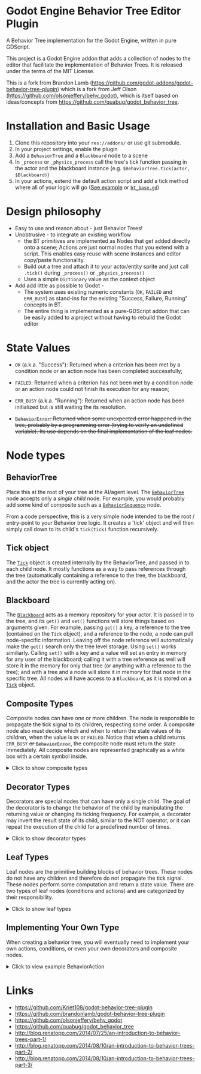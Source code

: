 # Godot Engine Behavior Tree Editor Plugin

A Behavior Tree implementation for the Godot Engine, written in pure GDScript.

This project is a Godot Engine addon that adds a collection of nodes to the editor that facilitate the implementation of Behavior Trees. It is released under the terms of the MIT License.

This is a fork from Brandon Lamb (https://github.com/godot-addons/godot-behavior-tree-plugin) which is a fork from Jeff Olson (https://github.com/olsonjeffery/behv_godot), which is itself based on ideas/concepts from https://github.com/quabug/godot_behavior_tree.

# Installation and Basic Usage

1. Clone this repository into your `res://addons/` or use git submodule.
2. In your project settings, enable the plugin
3. Add a `BehaviorTree` and a `Blackboard` node to a scene
4. In `_process` or `_physics_process` call the tree's tick function passing in the actor and the blackboard instance (e.g. `$BehaviorTree.tick(actor, $Blackboard)`)
5. In your actions, extend the default action script and add a tick method where all of your logic will go ([See example](#implementing-your-own-type) or [`bt_base.gd`](addons/godot-behavior-tree-plugin/bt_base.gd#L51))

# Design philosophy

- Easy to use and reason about - just Behavior Trees!
- Unobtrusive - to integrate an existing workflow
  - the BT primitives are implemented as Nodes that get added directly onto a scene; Actions are just normal nodes that you extend with a script. This enables easy reuse with scene instances and editor copy/paste functionality.
  - Build out a tree and attach it to your actor/entity sprite and just call `.tick()` during `_process()` or `_physics_process()`
  - Uses a simple `Dictionary` value as the context object
- Add add little as possible to Godot -
  - The system uses existing numeric constants (`OK`, `FAILED` and `ERR_BUSY`) as stand-ins for the existing "Success, Failure, Running" concepts in BT.
  - The entire thing is implemented as a pure-GDScript addon that can be easily added to a project without having to rebuild the Godot editor

# State Values

* `OK` (a.k.a. "Success"): Returned when a criterion has been met by a condition node or an action node has been completed successfully;

* `FAILED`: Returned when a criterion has not been met by a condition node or an action node could not finish its execution for any reason;

* `ERR_BUSY` (a.k.a. "Running"): Returned when an action node has been initialized but is still waiting the its resolution.

* ~~`BehaviorError`: Returned when some unexpected error happened in the tree, probably by a programming error (trying to verify an undefined variable). Its use depends on the final implementation of the leaf nodes.~~

# Node types

## BehaviorTree

Place this at the root of your tree at the AI/agent level. The [`BehaviorTree`](addons/godot-behavior-tree-plugin/behavior_tree.gd) node accepts only a *single child* node. For example, you would probably add some kind of composite such as a [`BehaviorSequence`](#behaviorsequence) node.

From a code perspective, this is a very simple node intended to be the root / entry-point to your Behavior tree logic. It creates a 'tick' object and will then simply call down to its child's `tick(tick)` function recursively.

## Tick object

The [`Tick`](addons/godot-behavior-tree-plugin/tick.gd) object is created internally by the BehaviorTree, and passed in to each child node.  It mostly functions as a way to pass references through the tree (automatically containing a reference to the tree, the blackboard, and the actor the tree is currently acting on).

## Blackboard

The [`Blackboard`](addons/godot-behavior-tree-plugin/blackboard.gd) acts as a memory repository for your actor.  It is passed in to the tree, and its `get()` and `set()` functions will store things based on arguments given.  For example, passing `get()` a key, a reference to the tree (contained on the `Tick` object), and a reference to the node, a node can pull node-specific information.  Leaving off the node reference will automatically make the `get()` search only the tree level storage.  Using `set()` works similiarly.  Calling `set()` with a key and a value will set an entry in memory for any user of the blackboard; calling it with a tree reference as well will store it in the memory for only that tree (or anything with a reference to the tree); and with a tree and a node will store it in memory for that node in the specific tree.
All nodes will have access to a `Blackboard`, as it is stored on a [`Tick`](#tick-object) object.

## Composite Types

Composite nodes can have one or more children. The node is responsible to propagate the tick signal to its children, respecting some order. A composite node also must decide which and when to return the state values of its children, when the value is `OK` or `FAILED`. Notice that when a child returns `ERR_BUSY` ~~or `BehaviorError`~~, the composite node must return the state immediately. All composite nodes are represented graphically as a white box with a certain symbol inside.

<details>
<summary>Click to show composite types</summary>

### BehaviorSequence

A [`BehaviorSequence`](addons/godot-behavior-tree-plugin/composite/sequence.gd) node runs a collection of child nodes, stopping at the first failure or `ERR_BUSY`.

The `BehaviorSequence` node ticks its children sequentially until one of them returns `FAILED` or `ERR_BUSY` ~~or `BehaviorError`~~. If all children return the success state, the sequence also returns `OK`.

  - Will return and complete if any child returns `FAILED`, returning `FAILED`
  - Will return `OK` if all children return `OK`
  - Will return if any child returns `ERR_BUSY`. ~~Will resume at the `ERR_BUSY`-returning child~~

If you want the sequence to remember its place between ticks if a child returns `ERR_BUSY`, use [`BehaviorSequenceMem`](addons/godot-behavior-tree-plugin/composite/mem_sequence.gd). This is useful for sequenced animations.

### BehaviorSelector

A [`BehaviorSelector`](addons/godot-behavior-tree-plugin/composite/selector.gd) node runs a collection of child nodes, stopping at the first success or `ERR_BUSY`.

The `BehaviorSelector` node ticks its children sequentially until one of them returns `OK` or `ERR_BUSY`. If all children return the failure state, the selector also returns `FAILED`.

For instance, suppose that a cleaning robot have a behavior to turn itself off. When the robot tries to turn itself off, the first action is performed and the robot tries to get back to its charging dock and turn off all its systems, but if this action fail for some reason (e.g., it could not find the dock) an emergency shutdown will be performed.

  - Will return and complete if any child returns `OK`, returning `OK`
  - Will return `FAILED` if all children return `FAILED`
  - Will return if any child returns `ERR_BUSY`. ~~Will resume at the `ERR_BUSY`-returning child~~

If you want the selector to remember its place between ticks if a child returns `ERR_BUSY`, use [`BehaviorSelectorMem`](addons/godot-behavior-tree-plugin/mem_selector.gd). This may be useful for preventing higher priority behaviors from interrupting lower priority behaviors.

</details>

## Decorator Types

Decorators are special nodes that can have only a single child. The goal of the decorator is to change the behavior of the child by manipulating the returning value or changing its ticking frequency. For example, a decorator may invert the result state of its child, similar to the NOT operator, or it can repeat the execution of the child for a predefined number of times.

<details>
<summary>Click to show decorator types</summary>

### Failer

The [`BehaviorFailer`](addons/godot-behavior-tree-plugin/decorator/failer.gd) decorator is the inverse of [`BehaviorSuceeder`](#succeeder), this decorator return `FAILED` for any child result.

### Inverter

The [`BehaviorInverter`](addons/godot-behavior-tree-plugin/decorator/inverter.gd) decorator negates the result of its child node, i.e., `OK` state becomes `FAILED`, and `FAILED` becomes `OK`. Notice that inverter does not change `ERR_BUSY` ~~or `BehaviorError` states~~.

### Limiter

The [`BehaviorLimiter`](addons/godot-behavior-tree-plugin/decorator/limiter.gd) decorator imposes a maximum number of calls its child can have within the whole execution of the Behavior Tree, i.e., after a certain number of calls, its child will never be called again.

### ~~Max Time~~

~~The `BehaviorMaxTime` decorator limits the maximum time its child can be running. If the child does not complete its execution before the maximum time, the child task is terminated and a failure is returned, as shown algorithm below.~~

### Wait

The [`BehaviorWait`](addons/godot-behavior-tree-plugin/decorator/wait.gd) decorator creates a delay between each time the child is ticked.

### Repeater

The [`BehaviorRepeater`](addons/godot-behavior-tree-plugin/decorator/repeater.gd) decorator ticks the child repeatedly until the child returns a `ERR_BUSY` state. Additionally, a maximum number of repetition can be provided. Beware that without a limit, this can easily create an infinite loop and halt your game.

### Repeat Until Failed

The [`BehaviorRepeatUntilFailed`](addons/godot-behavior-tree-plugin/decorator/repeat_until_fail.gd) decorator keeps calling its child until the child returns a `FAILED` value. When this happen, the decorator return a `OK` state.

### Repeat Until Succeed

Similar to the [`BehaviorRepeatUntilFailed`](#repeat-until-failed) decorator, the [`BehaviorRepeatUntilSucceed`](addons/godot-behavior-tree-plugin/decorator/repeat_until_succeed.gd) decorator calls the child until it returns a `OK`.

### Succeeder

The [`BehaviorSucceeder`](addons/godot-behavior-tree-plugin/decorator/succeeder.gd) is a decorator that returns `OK` always, no matter what its child returns. This is useful for actions that you don't need to succeed, as well as for debug and test purposes.

</details>

## Leaf Types

Leaf nodes are the primitive building blocks of behavior trees. These nodes do not have any children and therefore do not propagate the tick signal. These nodes perform some computation and return a state value. There are two types of leaf nodes (conditions and actions) and are categorized by their responsibility.

<details>
<summary>Click to show leaf types</summary>

### Action

[`BehaviorAction`](addons/godot-behavior-tree-plugin/leaf/action.gd) nodes perform computations to change the actor state. The actions implementation depends on the actor type, e.g., the actions of a robot may involve sending motor signals, sending sounds through speakers or turning on lights, while the actions of a NPC may involve executing animations, performing spacial transformations, playing a sound, etc.

Actions may not be only external (i.e, actions that changes the environment as result of changes on the agent), they can be internal too, e.g., registering logs, saving files, changing internal variables, etc.

An action returns `OK` if it could be completed; returns `FAILED` if, for any reason, it could not be finished; or returns `ERR_BUSY` while executing the action.

### Condition

[`BehaviorCondition`](addons/godot-behavior-tree-plugin/condition.gd) nodes check whether a certain condition has been met or not. In order to accomplish this, the node must have a target variable (e.g. a perception information such as "obstacle distance" or "other agent visibility"; or an internal variable such as "battery level" or "hungry level"; etc.) and a criteria to base the decision (e.g.: "obstacle distance > 100m?" or "battery power < 10%?").

These nodes return `OK` if the condition has been met and `FAILED` otherwise. Notice that, conditions do not return `ERR_BUSY` nor change values of system.

</details>

## Implementing Your Own Type

When creating a behavior tree, you will eventually need to implement your own actions, conditions, or even your own decorators and composite nodes.

<details>
<summary>
Click to view example BehaviorAction
</summary>

```gdscript
extends BehaviorAction # or BehaviorCondition, BehaviorDecorator, BehaviorTreeNode

# Called every tick before `tick`. This is rarely useful.
#func enter(tick: Tick) -> void:
#	pass

# Called once before `tick` when the node begins evaluation.
#func open(tick: Tick) -> void:
#	pass

func tick(tick: Tick) -> int:
	# Implement node execution and state evaluation here.
	
	# Example:
	var enemy = tick.blackboard.get("targetted_enemy", tick.tree)
	var actor = tick.actor
	if not actor.is_in_range(enemy):  # alternatively, make this a prior condition in a sequence
		return FAILED
	actor.attack(enemy)
	
	return OK

# Called once after `tick` when the node reaches status SUCCESS (OK) or FAILED.
#func close(tick: Tick) -> void:
#	pass

# Called every tick after `tick`. This is rarely useful.
#func exit(tick: Tick) -> void:
#	pass
```
</details>

# Links

* https://github.com/Kriet108/godot-behavior-tree-plugin
* https://github.com/brandonlamb/godot-behavior-tree-plugin
* https://github.com/olsonjeffery/behv_godot
* https://github.com/quabug/godot_behavior_tree
* http://blog.renatopp.com/2014/07/25/an-introduction-to-behavior-trees-part-1/
* http://blog.renatopp.com/2014/08/10/an-introduction-to-behavior-trees-part-2/
* http://blog.renatopp.com/2014/08/10/an-introduction-to-behavior-trees-part-3/

